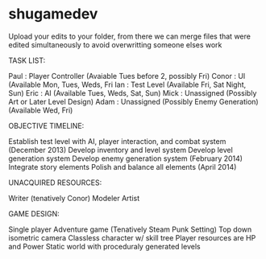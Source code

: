 shugamedev
==========

Upload your edits to your folder, from there we can merge files that were edited simultaneously to avoid overwritting someone elses work

TASK LIST:

Paul : Player Controller (Avaiable Tues before 2, possibly Fri)
Conor : UI (Available Mon, Tues, Weds, Fri
Ian : Test Level (Available Fri, Sat Night, Sun)
Eric : AI (Available Tues, Weds, Sat, Sun)
Mick : Unassigned (Possibly Art or Later Level Design)
Adam : Unassigned (Possibly Enemy Generation) (Available Wed, Fri)

OBJECTIVE TIMELINE:

Establish test level with AI, player interaction, and combat system (December 2013)
Develop inventory and level system
Develop level generation system
Develop enemy generation system (February 2014)
Integrate story elements
Polish and balance all elements (April 2014)

UNACQUIRED RESOURCES:

Writer (tenatively Conor)
Modeler
Artist

GAME DESIGN:

Single player
Adventure game (Tenatively Steam Punk Setting)
Top down isometric camera
Classless character w/ skill tree
Player resources are HP and Power
Static world with proceduraly generated levels

